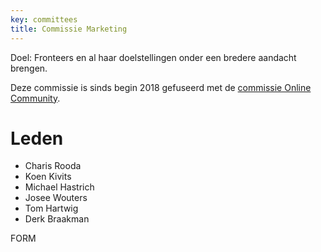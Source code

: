 ```yaml
---
key: committees
title: Commissie Marketing
---
```


Doel: Fronteers en al haar doelstellingen onder een bredere aandacht brengen.

Deze commissie is sinds begin 2018 gefuseerd met de [commissie Online Community](/nl/vereniging/commissies/online-community).

# Leden

- Charis Rooda
- Koen Kivits
- Michael Hastrich
- Josee Wouters
- Tom Hartwig
- Derk Braakman

FORM
